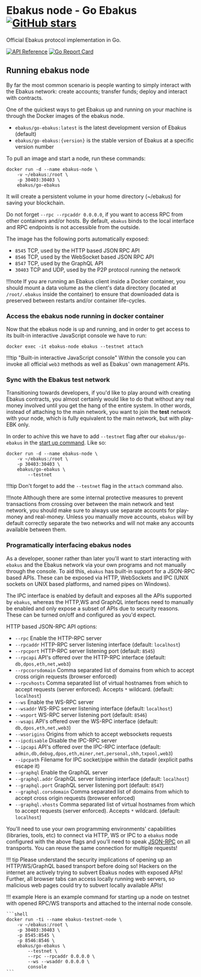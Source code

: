 # Ebakus node - Go Ebakus [![GitHub stars](https://img.shields.io/github/stars/ebakus/go-ebakus.svg?style=social&label=ebakus/go-ebakus&maxAge=2592000)](https://github.com/ebakus/go-ebakus)

Official Ebakus protocol implementation in Go.

[![API Reference](
https://camo.githubusercontent.com/915b7be44ada53c290eb157634330494ebe3e30a/68747470733a2f2f676f646f632e6f72672f6769746875622e636f6d2f676f6c616e672f6764646f3f7374617475732e737667
)](https://godoc.org/github.com/ebakus/go-ebakus)
[![Go Report Card](https://goreportcard.com/badge/github.com/ebakus/go-ebakus)](https://goreportcard.com/report/github.com/ebakus/go-ebakus)

## Running ebakus node

By far the most common scenario is people wanting to simply interact with the Ebakus network: create accounts; transfer funds; deploy and interact with contracts.

One of the quickest ways to get Ebakus up and running on your machine is through the Docker images of the ebakus node.

- `ebakus/go-ebakus:latest` is the latest development version of Ebakus (default)
- `ebakus/go-ebakus:{version}` is the stable version of Ebakus at a specific version number

To pull an image and start a node, run these commands:

```shell
docker run -d --name ebakus-node \
    -v ~/ebakus:/root \
    -p 30403:30403 \
    ebakus/go-ebakus
```

It will create a persistent volume in your home directory (~/ebakus) for
saving your blockchain.

Do not forget `--rpc --rpcaddr 0.0.0.0`, if you want to access RPC from other containers
and/or hosts. By default, `ebakus` binds to the local interface and RPC endpoints is not accessible from the outside.

The image has the following ports automatically exposed:

- `8545` TCP, used by the HTTP based JSON RPC API
- `8546` TCP, used by the WebSocket based JSON RPC API
- `8547` TCP, used by the GraphQL API
- `30403` TCP and UDP, used by the P2P protocol running the network

!!!note
    If you are running an Ebakus client inside a Docker container, you should mount a data volume as the client's data directory (located at `/root/.ebakus` inside the container) to ensure that downloaded data is preserved between restarts and/or container life-cycles.

### Access the ebakus node running in docker container

Now that the ebakus node is up and running, and in order to get access to its built-in interactive JavaScript console we have to run:

```shell
docker exec -it ebakus-node ebakus --testnet attach
```

!!!tip "Built-in interactive JavaScript console"
    Within the console you can invoke all official `web3` methods as well as Ebakus' own management APIs.

### Sync with the Ebakus test network

Transitioning towards developers, if you'd like to play around with creating Ebakus contracts, you almost certainly would like to do that without any real money involved until you get the hang of the entire system.
In other words, instead of attaching to the main network, you want to join the **test** network with your node, which is fully equivalent to the main network, but with play-EBK only.

In order to achive this we have to add `--testnet` flag after our `ebakus/go-ebakus` in the [start up command](#running-ebakus-node). Like so:

```shell
docker run -d --name ebakus-node \
    -v ~/ebakus:/root \
    -p 30403:30403 \
    ebakus/go-ebakus \
        --testnet
```

!!!tip
    Don't forget to add the `--testnet` flag in the `attach` command also.

!!!note
    Although there are some internal protective measures to prevent transactions from crossing over between the main network and test network, you should make sure to always use separate accounts for play-money and real-money.
    Unless you manually move accounts, `ebakus` will by default correctly separate the two networks and will not make any accounts available between them.


### Programatically interfacing ebakus nodes

As a developer, sooner rather than later you'll want to start interacting with `ebakus` and the Ebakus network via your own programs and not manually through the console. To aid this, `ebakus` has built-in support for a JSON-RPC based APIs.
These can be exposed via HTTP, WebSockets and IPC (UNIX sockets on UNIX based
platforms, and named pipes on Windows).

The IPC interface is enabled by default and exposes all the APIs supported by `ebakus`, whereas the HTTP,WS and GraphQL interfaces need to manually be enabled and only expose a subset of APIs due to security reasons.
These can be turned on/off and configured as you'd expect.

HTTP based JSON-RPC API options:

* `--rpc` Enable the HTTP-RPC server
* `--rpcaddr` HTTP-RPC server listening interface (default: `localhost`)
* `--rpcport` HTTP-RPC server listening port (default: `8545`)
* `--rpcapi` API's offered over the HTTP-RPC interface (default: `db,dpos,eth,net,web3`)
* `--rpccorsdomain` Comma separated list of domains from which to accept cross origin requests (browser enforced)
* `--rpcvhosts` Comma separated list of virtual hostnames from which to accept requests (server enforced). Accepts `*` wildcard. (default: `localhost`)
* `--ws` Enable the WS-RPC server
* `--wsaddr` WS-RPC server listening interface (default: `localhost`)
* `--wsport` WS-RPC server listening port (default: `8546`)
* `--wsapi` API's offered over the WS-RPC interface (default: `db,dpos,eth,net,web3`)
* `--wsorigins` Origins from which to accept websockets requests
* `--ipcdisable` Disable the IPC-RPC server
* `--ipcapi` API's offered over the IPC-RPC interface (default: `admin,db,debug,dpos,eth,miner,net,personal,shh,txpool,web3`)
* `--ipcpath` Filename for IPC socket/pipe within the datadir (explicit paths escape it)
* `--graphql` Enable the GraphQL server
* `--graphql.addr` GraphQL server listening interface (default: `localhost`)
* `--graphql.port` GraphQL server listening port (default: `8547`)
* `--graphql.corsdomain` Comma separated list of domains from which to accept cross origin requests (browser enforced)
* `--graphql.vhosts` Comma separated list of virtual hostnames from which to accept requests (server enforced). Accepts `*` wildcard. (default: `localhost`)

You'll need to use your own programming environments' capabilities (libraries, tools, etc) to connect via HTTP, WS or IPC to a `ebakus` node configured with the above flags and you'll need to speak [JSON-RPC](https://www.jsonrpc.org/specification) on all transports.
You can reuse the same connection for multiple requests!

!!! tip
    Please understand the security implications of opening up an HTTP/WS/GraphQL based transport before doing so! Hackers on the internet are actively trying to subvert Ebakus nodes with exposed APIs! Further, all browser tabs can access locally running web servers, so malicious web pages could try to subvert locally available APIs!

!!! example
    Here is an example command for starting up a node on testnet with opened RPC/WS transports and attached to the internal node console.

    ```shell
    docker run -ti --name ebakus-testnet-node \
        -v ~/ebakus:/root \
        -p 30403:30403 \
        -p 8545:8545 \
        -p 8546:8546 \
        ebakus/go-ebakus \
            --testnet \
            --rpc --rpcaddr 0.0.0.0 \
            --ws --wsaddr 0.0.0.0 \
            console
    ```
